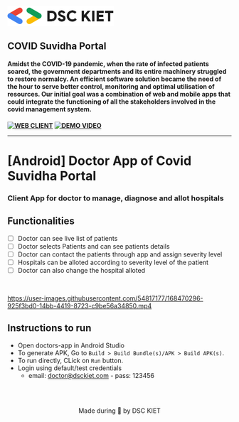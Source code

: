 <img width="240" src="https://raw.githubusercontent.com/dsckiet/resources/master/dsckiet-logo.png" />
<h2 align="left"> COVID Suvidha Portal </h2>
<h4 align="left"> Amidst the COVID-19 pandemic, when the rate of infected patients soared, the government departments and its entire machinery struggled to restore normalcy. An efficient software solution became the need of the hour to serve better control, monitoring and optimal utilisation of resources. Our initial goal was a combination of web and mobile apps that could integrate the functioning of all the stakeholders involved in the covid management system.<h4>
</p>


[![WEB CLIENT](https://img.shields.io/badge/Web%20Client-visit%20now-orange?style=for-the-badge&logo=appveyor)](https://covid-erp.netlify.app)
[![DEMO VIDEO](https://img.shields.io/badge/Demo%20Video-watch%20now-orange?style=for-the-badge&logo=appveyor)](http://bit.ly/covid-suvidha-portal-video)

---
	
<p align="left">
	<h1 align="left">[Android] Doctor App of Covid Suvidha Portal </h1>
	<h3 align="left"> Client App for doctor to manage, diagnose and allot hospitals <h3>
</p>
		
## Functionalities
- [ ]  Doctor can see live list of patients
- [ ]  Doctor selects Patients and can see patients details
- [ ]  Doctor can contact the patients through app and assign severity level
- [ ]  Hospitals can be alloted according to severity level of the patient
- [ ]  Doctor can also change the hospital alloted
<br>


https://user-images.githubusercontent.com/54817177/168470296-925f3bd0-14bb-4419-8723-c9be56a34850.mp4


## Instructions to run

   -   Open doctors-app in Android Studio
   -   To generate APK, Go to `Build > Build Bundle(s)/APK > Build APK(s)`.
   -   To run directly, CLick on `Run` button.
   -   Login using default/test credentials
		-   email: doctor@dsckiet.com
    	        -   pass: 123456

<br>
<br>

<p align="center">
	Made during 🌙 by DSC KIET
</p>
